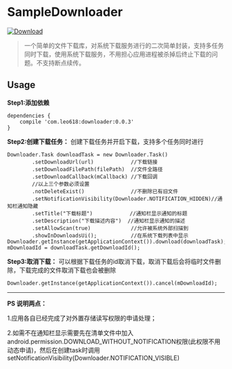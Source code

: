 # SampleDownloader
[ ![Download](https://api.bintray.com/packages/bytehit/maven/Downloader/images/download.svg) ](https://bintray.com/bytehit/maven/Downloader/_latestVersion)


> 一个简单的文件下载库，对系统下载服务进行的二次简单封装，支持多任务同时下载，使用系统下载服务，不用担心应用进程被杀掉后终止下载的问题。不支持断点续传。


## Usage

**Step1:添加依赖** 

	dependencies {
	    compile 'com.leo618:downloader:0.0.3'
	}



**Step2:创建下载任务：** 创建下载任务并开启下载，支持多个任务同时进行


	Downloader.Task downloadTask = new Downloader.Task()
	        .setDownloadUrl(url)            //下载链接
	        .setDownloadFilePath(filePath)  //文件全路径
	        .setDownloadCallback(mCallback) //下载回调
	        //以上三个参数必须设置
	        .notDeleteExist()               //不删除已有旧文件
	        .setNotificationVisibility(Downloader.NOTIFICATION_HIDDEN)//通知栏通知隐藏
	        .setTitle("下载标题")            //通知栏显示通知的标题
	        .setDescription("下载描述内容")  //通知栏显示通知的描述
	        .setAllowScan(true)             //允许被系统外部扫描到
	        .showInDownloadsUi();           //在系统下载列表中显示
	Downloader.getInstance(getApplicationContext()).download(downloadTask);
    mDownloadId = downloadTask.getDownloadId();


**Step3:取消下载：** 可以根据下载任务的id取消下载，取消下载后会将临时文件删除，下载完成的文件取消下载也会被删除

    Downloader.getInstance(getApplicationContext()).cancel(mDownloadId);



----------

**PS  说明两点：** 

1.应用各自已经完成了对外置存储读写权限的申请处理；

2.如需不在通知栏显示需要先在清单文件中加入android.permission.DOWNLOAD_WITHOUT_NOTIFICATION权限(此权限不用动态申请)，然后在创建task时调用setNotificationVisibility(Downloader.NOTIFICATION_VISIBLE)
